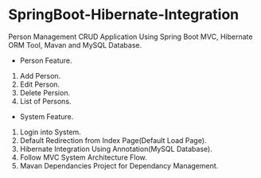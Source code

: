 # SpringBoot-Hibernate-Integration
Person Management CRUD Application Using Spring Boot MVC, Hibernate ORM Tool, Mavan and MySQL Database.  

* Person Feature. 
1. Add Person.
2. Edit Person.
3. Delete Persion.
4. List of Persons.

* System Feature. 
1. Login into System.
2. Default Redirection from Index Page(Default Load Page).
3. Hibernate Integration Using Annotation(MySQL Database).
4. Follow MVC System Architecture Flow.
5. Mavan Dependancies Project for Dependancy Management.
